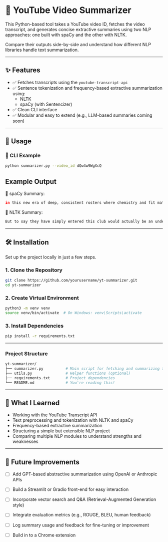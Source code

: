 # 🎥 YouTube Video Summarizer

This Python-based tool takes a YouTube video ID, fetches the video transcript, and generates concise extractive summaries using two NLP approaches: one built with spaCy and the other with NLTK.

Compare their outputs side-by-side and understand how different NLP libraries handle text summarization.

---

## ✨ Features

- ✅ Fetches transcripts using the `youtube-transcript-api`
- ✅ Sentence tokenization and frequency-based extractive summarization using:
  - NLTK
  - spaCy (with Sentencizer)
- ✅ Clean CLI interface
- ✅ Modular and easy to extend (e.g., LLM-based summaries coming soon)

---

## 🚀 Usage

### 🔧 CLI Example

```bash
python summarizer.py --video_id dQw4w9WgXcQ
```

## Example Output
📜 spaCy Summary:
```bash
in this new era of deep, consistent rosters where chemistry and fit matter just as much as talent, the okc thunder have built the youngest, most continuous roster in the entire league while being the best team in the league. but to say they have simply entered this club would actually be an understatement because throughout the 2025 season, the thunder finished with the sixth best record of all time, the second highest net rating of all time, and the largest margin of victory in the history of the league. among the championship teams in this era of parody, the 2020 lakers have had the lowest payroll, winning a title with just the 11th most expensive team in the league.
```

📜 NLTK Summary:
```bash
But to say they have simply entered this club would actually be an understatement because throughout the 2025 season, the Thunder finished with the sixth best record of all time, the second highest net rating of all time, and the largest margin of victory in the history of the league. In this new era of deep, consistent rosters where chemistry and fit matter just as much as talent, the OKC Thunder have built the youngest, most continuous roster in the entire league while being the best team in the league. Since 2019, the average roster continuity among championship teams, essentially how much a team stayed the same from one season to the next, was about 61%.
```

---

## 🛠️ Installation

Set up the project locally in just a few steps.

### 1. Clone the Repository

```bash
git clone https://github.com/yourusername/yt-summarizer.git
cd yt-summarizer
```

### 2. Create Virtual Environment

```bash
python3 -m venv venv
source venv/bin/activate  # On Windows: venv\Scripts\activate
```

### 3. Install Dependencies

```bash
pip install -r requirements.txt
```

---

### Project Structure
```bash
yt-summarizer/
├── summarizer.py          # Main script for fetching and summarizing transcripts
├── utils.py               # Helper functions (optional)
├── requirements.txt       # Project dependencies
└── README.md              # You're reading this!
```
---

## 🧠 What I Learned

- Working with the YouTube Transcript API
- Text preprocessing and tokenization with NLTK and spaCy
- Frequency-based extractive summarization
- Structuring a simple but extensible NLP project
- Comparing multiple NLP modules to understand strengths and weaknesses

---

## 🔮 Future Improvements

- [ ] Add GPT-based abstractive summarization using OpenAI or Anthropic APIs
- [ ] Build a Streamlit or Gradio front-end for easy interaction
- [ ] Incorporate vector search and Q&A (Retrieval-Augmented Generation style)
- [ ] Integrate evaluation metrics (e.g., ROUGE, BLEU, human feedback)
- [ ] Log summary usage and feedback for fine-tuning or improvement
- [ ] Build in to a Chrome extension



